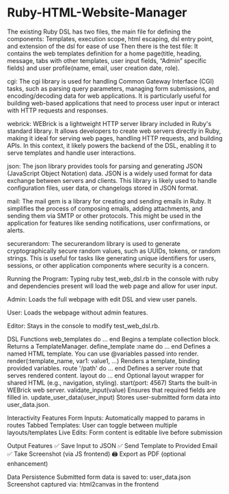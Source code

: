 # Ruby-HTML-Website-Manager
The existing Ruby DSL has two files, the main file for defining the components: Templates, execution scope, html escaping, dsl entry point, and extension of the dsl for ease of use
Then there is the test file:  It contains the web templates definition for a home page(title, heading, message, tabs with other templates, user input fields, “Admin” specific fields) and user profile(name, email, user creation date, role). 

cgi:
The cgi library is used for handling Common Gateway Interface (CGI) tasks, such as parsing query parameters, managing form submissions, and encoding/decoding data for web applications. It is particularly useful for building web-based applications that need to process user input or interact with HTTP requests and responses.

webrick:
WEBrick is a lightweight HTTP server library included in Ruby's standard library. It allows developers to create web servers directly in Ruby, making it ideal for serving web pages, handling HTTP requests, and building APIs. In this context, it likely powers the backend of the DSL, enabling it to serve templates and handle user interactions.

json:
The json library provides tools for parsing and generating JSON (JavaScript Object Notation) data. JSON is a widely used format for data exchange between servers and clients. This library is likely used to handle configuration files, user data, or changelogs stored in JSON format.

mail:
The mail gem is a library for creating and sending emails in Ruby. It simplifies the process of composing emails, adding attachments, and sending them via SMTP or other protocols. This might be used in the application for features like sending notifications, user confirmations, or alerts.

securerandom:
The securerandom library is used to generate cryptographically secure random values, such as UUIDs, tokens, or random strings. This is useful for tasks like generating unique identifiers for users, sessions, or other application components where security is a concern.

Running the Program:
Typing ruby test_web_dsl.rb in the console with ruby and dependencies present will load the web page and allow for user input. 

Admin: Loads the full webpage with edit DSL and view user panels.

User: Loads the webpage without admin features.

Editor: Stays in the console to modify test_web_dsl.rb.


DSL Functions
web_templates do ... end
Begins a template collection block. Returns a TemplateManager.
define_template :name do ... end
Defines a named HTML template. You can use @variables passed into render.
render(:template_name, var1: value1, ...)
Renders a template, binding provided variables.
route '/path' do ... end
Defines a server route that serves rendered content.
layout do ... end
Optional layout wrapper for shared HTML (e.g., navigation, styling).
start(port: 4567)
Starts the built-in WEBrick web server.
validate_input(value)
Ensures that required fields are filled in.
update_user_data(user_input)
Stores user-submitted form data into user_data.json.

Interactivity Features
Form Inputs: Automatically mapped to params in routes
Tabbed Templates: User can toggle between multiple layouts/templates
Live Edits: Form content is editable live before submission

Output Features
✅ Save Input to JSON
✅ Send Template to Provided Email
✅ Take Screenshot (via JS frontend)
🖨 Export as PDF (optional enhancement)

Data Persistence
Submitted form data is saved to:
user_data.json
Screenshot captured via:
html2canvas in the frontend
